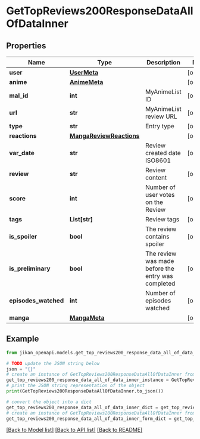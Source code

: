 # GetTopReviews200ResponseDataAllOfDataInner


## Properties

Name | Type | Description | Notes
------------ | ------------- | ------------- | -------------
**user** | [**UserMeta**](UserMeta.md) |  | [optional] 
**anime** | [**AnimeMeta**](AnimeMeta.md) |  | [optional] 
**mal_id** | **int** | MyAnimeList ID | [optional] 
**url** | **str** | MyAnimeList review URL | [optional] 
**type** | **str** | Entry type | [optional] 
**reactions** | [**MangaReviewReactions**](MangaReviewReactions.md) |  | [optional] 
**var_date** | **str** | Review created date ISO8601 | [optional] 
**review** | **str** | Review content | [optional] 
**score** | **int** | Number of user votes on the Review | [optional] 
**tags** | **List[str]** | Review tags | [optional] 
**is_spoiler** | **bool** | The review contains spoiler | [optional] 
**is_preliminary** | **bool** | The review was made before the entry was completed | [optional] 
**episodes_watched** | **int** | Number of episodes watched | [optional] 
**manga** | [**MangaMeta**](MangaMeta.md) |  | [optional] 

## Example

```python
from jikan_openapi.models.get_top_reviews200_response_data_all_of_data_inner import GetTopReviews200ResponseDataAllOfDataInner

# TODO update the JSON string below
json = "{}"
# create an instance of GetTopReviews200ResponseDataAllOfDataInner from a JSON string
get_top_reviews200_response_data_all_of_data_inner_instance = GetTopReviews200ResponseDataAllOfDataInner.from_json(json)
# print the JSON string representation of the object
print(GetTopReviews200ResponseDataAllOfDataInner.to_json())

# convert the object into a dict
get_top_reviews200_response_data_all_of_data_inner_dict = get_top_reviews200_response_data_all_of_data_inner_instance.to_dict()
# create an instance of GetTopReviews200ResponseDataAllOfDataInner from a dict
get_top_reviews200_response_data_all_of_data_inner_form_dict = get_top_reviews200_response_data_all_of_data_inner.from_dict(get_top_reviews200_response_data_all_of_data_inner_dict)
```
[[Back to Model list]](../README.md#documentation-for-models) [[Back to API list]](../README.md#documentation-for-api-endpoints) [[Back to README]](../README.md)


